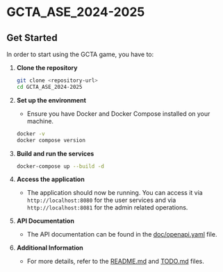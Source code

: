 # GCTA_ASE_2024-2025

## Get Started

In order to start using the GCTA game, you have to:

1. **Clone the repository**
    ```sh
    git clone <repository-url>
    cd GCTA_ASE_2024-2025
    ```

2. **Set up the environment**
    - Ensure you have Docker and Docker Compose installed on your machine.
    ```sh
    docker -v
    docker compose version
    ```
3. **Build and run the services**
    ```sh
    docker-compose up --build -d
    ```

4. **Access the application**
    - The application should now be running. You can access it via `http://localhost:8080` for the user services and via `http://localhost:8081` for the admin related operations.

5. **API Documentation**
    - The API documentation can be found in the [doc/openapi.yaml](doc/openapi.yaml) file.

6. **Additional Information**
    - For more details, refer to the [README.md](README.md) and [TODO.md](TODO.md) files.